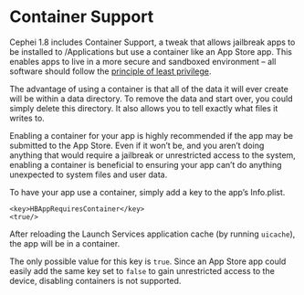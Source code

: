 # Container Support
Cephei 1.8 includes Container Support, a tweak that allows jailbreak apps to be installed to /Applications but use a container like an App Store app. This enables apps to live in a more secure and sandboxed environment – all software should follow the [principle of least privilege](https://en.wikipedia.org/wiki/Principle_of_least_privilege).

The advantage of using a container is that all of the data it will ever create will be within a data directory. To remove the data and start over, you could simply delete this directory. It also allows you to tell exactly what files it writes to.

Enabling a container for your app is highly recommended if the app may be submitted to the App Store. Even if it won’t be, and you aren’t doing anything that would require a jailbreak or unrestricted access to the system, enabling a container is beneficial to ensuring your app can’t do anything unexpected to system files and user data.

To have your app use a container, simply add a key to the app’s Info.plist.

    <key>HBAppRequiresContainer</key>
    <true/>

After reloading the Launch Services application cache (by running `uicache`), the app will be in a container.

The only possible value for this key is `true`. Since an App Store app could easily add the same key set to `false` to gain unrestricted access to the device, disabling containers is not supported.
